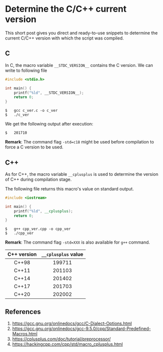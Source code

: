 # Determine the C/C++ current version

This short post gives you direct and ready-to-use snippets to determine the current C/C++ version with which the script was compiled.

## C

In C, the macro variable `__STDC_VERSION__` contains the C version. We can write to following file
```c
#include <stdio.h>

int main() {
    printf("%ld", __STDC_VERSION__);
    return 0;
}
```

```shell
$   gcc c_ver.c -o c_ver
$   ./c_ver
```

We get the following output after execution:
```shell
$   201710
```

**Remark**: The command flag `-std=c18` might be used before compilation to force a C version to be used.

## C++

As for C++, the macro variable `__cplusplus` is used to determine the version of C++ during compilation stage.

The following file returns this macro's value on standard output.

```cpp
#include <iostream>

int main() {
    printf("%ld", __cplusplus);
    return 0;
}
```

```shell
$   g++ cpp_ver.cpp -o cpp_ver
$   ./cpp_ver
```

**Remark**: The command flag `-std=XXX` is also available for `g++` command.

| C++ version 	| `__cplusplus` value 	|
|:-------------:|:-----------------:	|
| C++98       	|       199711      	|
| C++11       	|       201103      	|
| C++14       	|       201402      	|
| C++17       	|       201703      	|
| C++20       	|       202002      	|

## References

1. https://gcc.gnu.org/onlinedocs/gcc/C-Dialect-Options.html
2. https://gcc.gnu.org/onlinedocs/gcc-9.5.0/cpp/Standard-Predefined-Macros.html
3. https://cplusplus.com/doc/tutorial/preprocessor/
4. https://hackingcpp.com/cpp/std/macro_cplusplus.html

